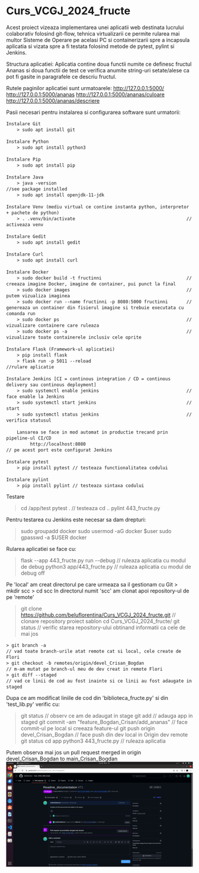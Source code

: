 # Curs_VCGJ_2024_fructe

Acest proiect vizeaza implementarea unei aplicatii web destinata lucrului colaborativ folosind git-flow, tehnica virtualizarii ce permite rularea mai multor Sisteme de Operare pe acelasi PC si containerizarii spre a incapsula aplicatia si vizata spre a fi testata folosind metode de pytest, pylint si Jenkins.

Structura aplicatiei:
Aplicatia contine doua functii numite ce definesc fructul Ananas si doua functii de test ce verifica anumite string-uri setate/alese ca pot fi gasite in paragrafele ce descriu fructul.

Rutele paginilor aplicatiei sunt urmatoarele:
http://127.0.0.1:5000/
http://127.0.0.1:5000/ananas
http://127.0.0.1:5000/ananas/culoare
http://127.0.0.1:5000/ananas/descriere

Pasii necesari pentru instalarea si configurarea software sunt urmatorii:

    Instalare Git
        > sudo apt install git

    Instalare Python
        > sudo apt install python3

    Instalare Pip
        > sudo apt install pip

    Instalare Java
        > java -version                                                 //see package installed
    	> sudo apt install openjdk-11-jdk

    Instalare Venv (mediu virtual ce contine instanta python, interpretor + pachete de python)
        > . .venv/bin/activate                                          // activeaza venv

    Instalare Gedit
        > sudo apt install gedit

    Instalare Curl
        > sudo apt install curl

    Instalare Docker
        > sudo docker build -t fructinni                                // creeaza imagine Docker, imagine de container, pui punct la final
        > sudo docker images 		                                    // putem vizualiza imaginea
        > sudo docker run --name fructinni -p 8080:5000 fructinni       // genereaza un container din fisierul imagine si trebuie executata cu comanda run
        > sudo docker ps 			                                    // vizualizare containere care ruleaza
        > sudo docker ps -a 			                                // vizualizare toate containerele inclusiv cele oprite

    Instalare Flask (Framework-ul aplicatiei)
        > pip install flask
        > flask run -p 5011 --reload                                    //rulare aplicatie

    Instalare Jenkins [CI = continous integration / CD = continous delivery sau continous deployment]
        > sudo systemctl enable jenkins 	                            // face enable la Jenkins
        > sudo systemctl start jenkins 	                                // start
        > sudo systemctl status jenkins 	                            // verifica statusul

    	Lansarea se face in mod automat in productie trecand prin pipeline-ul CI/CD
             http://localhost:8080                                           // pe acest port este configurat Jenkins

    Instalare pytest
        > pip install pytest // testeaza functionalitatea codului

    Instalare pylint
        > pip install pylint // testeaza sintaxa codului

Testare

> cd /app/test
> pytest . // testeaza
> cd ..
> pylint 443_fructe.py

Pentru testarea cu Jenkins este necesar sa dam drepturi:

> sudo groupadd docker
> sudo usermod -aG docker $user
> sudo gpasswd -a $USER docker

Rularea aplicatiei se face cu:

> flask --app 443_fructe.py run --debug // ruleaza aplicatia cu modul de debug
> python3 app/443_fructe.py // ruleaza aplicatia cu modul de debug off

Pe 'local' am creat directorul pe care urmeaza sa il gestionam cu Git > mkdir scc > cd scc
In directorul numit 'scc' am clonat apoi repository-ul de pe 'remote'

> git clone https://github.com/beluflorentina/Curs_VCGJ_2024_fructe.git // clonare repository proiect sablon
> cd Curs_VCGJ_2024_fructe/
> git status // verific starea repository-ului obtinand informatii ca cele de mai jos

    > git branch -a                                                                 // vad toate branch-urile atat remote cat si local, cele create de Flori
    > git checkout -b remotes/origin/devel_Crisan_Bogdan                            // m-am mutat pe branch-ul meu de dev creat in remote Flori
    > git diff --staged                                                             // vad ce linii de cod au fost inainte si ce linii au fost adaugate in staged

Dupa ce am modificat liniile de cod din 'biblioteca_fructe.py' si din 'test_lib.py' verific cu:

> git status // observ ce am de adaugat in stage
> git add // adauga app in staged
> git commit -am "feature_Bogdan_Crisan/add_ananas" // face commit-ul pe local si creeaza feature-ul
> git push origin devel_Crisan_Bogdan // face push din dev local in Origin dev remote
> git status
> cd app
> python3 443_fructe.py // ruleaza aplicatia

Putem observa mai jos un pull request merged in origin devel_Crisan_Bogdan to main_Crisan_Bogdan
![alt text](documentation/images/readme_1.png)
